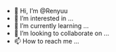 - 👋 Hi, I’m @Renyuu
- 👀 I’m interested in ...
- 🌱 I’m currently learning ...
- 💞️ I’m looking to collaborate on ...
- 📫 How to reach me ...

<!---
Renyuu/Renyuu is a ✨ special ✨ repository because its `README.md` (this file) appears on your GitHub profile.
You can click the Preview link to take a look at your changes.
--->
